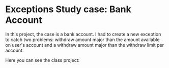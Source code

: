 # Exceptions Study case: Bank Account 

In this project, the case is a bank account. I had to create a new exception to catch two problems: withdraw amount major than the amount available on user's account and a withdraw amount major than the withdraw limit per account. 

Here you can see the class project: 

